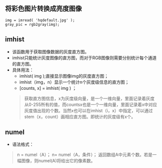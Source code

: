 ## 将彩色图片转换成亮度图像
```
img = imread( 'hqdefault.jpg' );
gray_pic = rgb2gray(img);
```

## imhist
* 该函数用于获取图像数据的灰度直方图。
* imhist只能统计灰度图像的直方图，而对于RGB图像则需要分别统计每个通道的直方图。
* 具体用法： 
    * imhist( img );直接显示图像img的灰度直方图； 
    * imhist（img，n）显示一个统计n个灰度级信息的直方图； 
    * [counts, x] = imhist( img ) ；
    > 获取直方图信息，x为灰度级向量，是一个一维向量，里面记录着灰度从0-255所有的值，而countsx也是一个一维向量，里面记录着x中对应灰度值出现的个数。当然x也可以在imhist（i，x）中指定，可以通过stem（x，count）画相应直方图。即统计的灰度级有x个。
    
## numel
* 语法格式：
> n = numel（A）；
> n= numel（A，条件）；
返回数组A中元素个数。若是一幅图像，则numel(A)将给出它的像素数。

